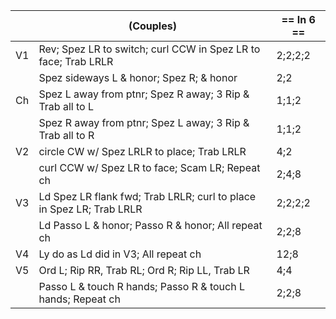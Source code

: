 ||(Couples) | == In 6 == |
|-----|----|-----|
|V1| Rev; Spez LR to switch; curl CCW in Spez LR to face; Trab LRLR |2;2;2;2|
||Spez sideways L & honor; Spez R; & honor |2;2|
|Ch| Spez L away from ptnr; Spez R away; 3 Rip & Trab all to L |1;1;2|
||Spez R away from ptnr; Spez L away; 3 Rip & Trab all to R |1;1;2|
|V2| circle CW w/ Spez LRLR to place; Trab LRLR |4;2|
||curl CCW w/ Spez LR to face; Scam LR; Repeat ch |2;4;8|
|V3| Ld Spez LR flank fwd; Trab LRLR; curl to place in Spez LR; Trab LRLR |2;2;2;2|
||Ld Passo L & honor; Passo R & honor; All repeat ch |2;2;8|
|V4| Ly do as Ld did in V3; All repeat ch |12;8|
|V5| Ord L; Rip RR, Trab RL; Ord R; Rip LL, Trab LR |4;4|
||Passo L & touch R hands; Passo R & touch L hands; Repeat ch |2;2;8|

